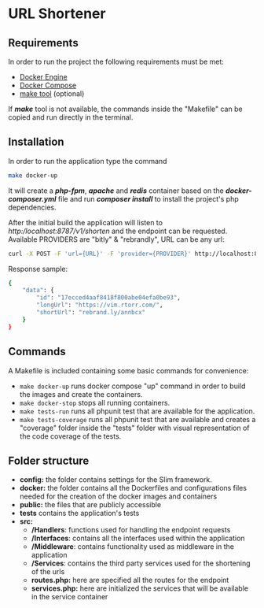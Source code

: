# URL Shortener

## Requirements

In order to run the project the following requirements must be met:

- [Docker Engine](https://docs.docker.com/engine/installation/)
- [Docker Compose](https://docs.docker.com/compose/)
- [make tool](http://www.gnu.org/software/make/) (optional)

If _**make**_ tool is not available, the commands inside the "Makefile" can be copied and run directly in the terminal.
## Installation
In order to run the application type the command 
```bash
make docker-up
```
It will create a **_php-fpm_**, **_apache_** and **_redis_** container based on the **_docker-composer.yml_** file and run **_composer install_** 
to install the project's php dependencies.

After the initial build the application will listen to _http:/localhost:8787/v1/shorten_ and the endpoint can be requested. 
Available PROVIDERS are "bitly" & "rebrandly", URL can be any url: 
```bash
curl -X POST -F 'url={URL}' -F 'provider={PROVIDER}' http://localhost:8787/v1/shorten
```
 Response sample:
```bash
{
    "data": {
        "id": "17ecced4aaf8418f800abe04efa0be93",
        "longUrl": "https://vim.rtorr.com/",
        "shortUrl": "rebrand.ly/annbcx"
    }
}
```

## Commands
A Makefile is included containing some basic commands for convenience:
- `make docker-up` runs docker compose "up" command in order to build the images and create the containers.
- `make docker-stop` stops all running containers.
- `make tests-run` runs all phpunit test that are available for the application.
- `make tests-coverage` runs all phpunit test that are available and creates a "coverage" folder inside the "tests" folder with visual 
representation of the code coverage of the tests.

## Folder structure 

+ **config:** the folder contains settings for the Slim framework.
+ **docker:** the folder contains all the Dockerfiles and configurations files needed for the creation of the docker images and containers  
+ **public:** the files that are publicly accessible 
+ **tests** contains the application's tests
+ **src:** 
    + **/Handlers**: functions used for handling the endpoint requests
    + **/Interfaces**: contains all the interfaces used within the application
    + **/Middleware**: contains functionality used as middleware in the application 
    + **/Services**: contains the third party services used for the shortening of the urls
    + **routes.php:** here are specified all the routes for the endpoint
    + **services.php:** here are initialized the services that will be available in the service container

